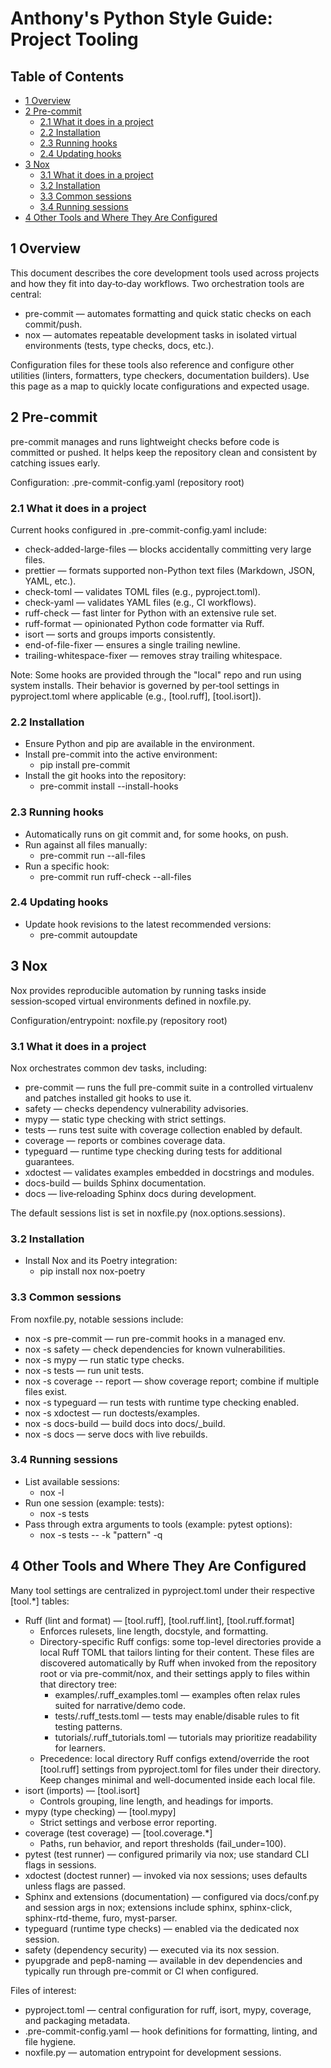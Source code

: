 # Anthony's Python Style Guide: Project Tooling

## Table of Contents

- [1 Overview](#1-overview)
- [2 Pre-commit](#2-pre-commit)
  - [2.1 What it does in a project](#21-what-it-does-in-a-project)
  - [2.2 Installation](#22-installation)
  - [2.3 Running hooks](#23-running-hooks)
  - [2.4 Updating hooks](#24-updating-hooks)
- [3 Nox](#3-nox)
  - [3.1 What it does in a project](#31-what-it-does-in-a-project)
  - [3.2 Installation](#32-installation)
  - [3.3 Common sessions](#33-common-sessions)
  - [3.4 Running sessions](#34-running-sessions)
- [4 Other Tools and Where They Are Configured](#4-other-tools-and-where-they-are-configured)


## 1 Overview

This document describes the core development tools used across projects and how they fit into day‑to‑day workflows.
Two orchestration tools are central:

- pre-commit — automates formatting and quick static checks on each commit/push.
- nox — automates repeatable development tasks in isolated virtual environments (tests, type checks, docs, etc.).

Configuration files for these tools also reference and configure other utilities (linters, formatters, type checkers,
documentation builders). Use this page as a map to quickly locate configurations and expected usage.


## 2 Pre-commit

pre-commit manages and runs lightweight checks before code is committed or pushed. It helps keep the repository clean
and consistent by catching issues early.

Configuration: .pre-commit-config.yaml (repository root)

### 2.1 What it does in a project

Current hooks configured in .pre-commit-config.yaml include:

- check-added-large-files — blocks accidentally committing very large files.
- prettier — formats supported non-Python text files (Markdown, JSON, YAML, etc.).
- check-toml — validates TOML files (e.g., pyproject.toml).
- check-yaml — validates YAML files (e.g., CI workflows).
- ruff-check — fast linter for Python with an extensive rule set.
- ruff-format — opinionated Python code formatter via Ruff.
- isort — sorts and groups imports consistently.
- end-of-file-fixer — ensures a single trailing newline.
- trailing-whitespace-fixer — removes stray trailing whitespace.

Note: Some hooks are provided through the "local" repo and run using system installs. Their behavior is governed by
per‑tool settings in pyproject.toml where applicable (e.g., [tool.ruff], [tool.isort]).

### 2.2 Installation

- Ensure Python and pip are available in the environment.
- Install pre-commit into the active environment:
  - pip install pre-commit
- Install the git hooks into the repository:
  - pre-commit install --install-hooks

### 2.3 Running hooks

- Automatically runs on git commit and, for some hooks, on push.
- Run against all files manually:
  - pre-commit run --all-files
- Run a specific hook:
  - pre-commit run ruff-check --all-files

### 2.4 Updating hooks

- Update hook revisions to the latest recommended versions:
  - pre-commit autoupdate


## 3 Nox

Nox provides reproducible automation by running tasks inside session‑scoped virtual environments defined in noxfile.py.

Configuration/entrypoint: noxfile.py (repository root)

### 3.1 What it does in a project

Nox orchestrates common dev tasks, including:

- pre-commit — runs the full pre-commit suite in a controlled virtualenv and patches installed git hooks to use it.
- safety — checks dependency vulnerability advisories.
- mypy — static type checking with strict settings.
- tests — runs test suite with coverage collection enabled by default.
- coverage — reports or combines coverage data.
- typeguard — runtime type checking during tests for additional guarantees.
- xdoctest — validates examples embedded in docstrings and modules.
- docs-build — builds Sphinx documentation.
- docs — live‑reloading Sphinx docs during development.

The default sessions list is set in noxfile.py (nox.options.sessions).

### 3.2 Installation

- Install Nox and its Poetry integration:
  - pip install nox nox-poetry

### 3.3 Common sessions

From noxfile.py, notable sessions include:

- nox -s pre-commit — run pre-commit hooks in a managed env.
- nox -s safety — check dependencies for known vulnerabilities.
- nox -s mypy — run static type checks.
- nox -s tests — run unit tests.
- nox -s coverage -- report — show coverage report; combine if multiple files exist.
- nox -s typeguard — run tests with runtime type checking enabled.
- nox -s xdoctest — run doctests/examples.
- nox -s docs-build — build docs into docs/_build.
- nox -s docs — serve docs with live rebuilds.

### 3.4 Running sessions

- List available sessions:
  - nox -l
- Run one session (example: tests):
  - nox -s tests
- Pass through extra arguments to tools (example: pytest options):
  - nox -s tests -- -k "pattern" -q


## 4 Other Tools and Where They Are Configured

Many tool settings are centralized in pyproject.toml under their respective [tool.*] tables:

- Ruff (lint and format) — [tool.ruff], [tool.ruff.lint], [tool.ruff.format]
  - Enforces rulesets, line length, docstyle, and formatting.
  - Directory-specific Ruff configs: some top-level directories provide a local Ruff TOML that tailors linting for their content. These files are discovered automatically by Ruff when invoked from the repository root or via pre-commit/nox, and their settings apply to files within that directory tree:
    - examples/.ruff_examples.toml — examples often relax rules suited for narrative/demo code.
    - tests/.ruff_tests.toml — tests may enable/disable rules to fit testing patterns.
    - tutorials/.ruff_tutorials.toml — tutorials may prioritize readability for learners.
  - Precedence: local directory Ruff configs extend/override the root [tool.ruff] settings from pyproject.toml for files under their directory. Keep changes minimal and well-documented inside each local file.
- isort (imports) — [tool.isort]
  - Controls grouping, line length, and headings for imports.
- mypy (type checking) — [tool.mypy]
  - Strict settings and verbose error reporting.
- coverage (test coverage) — [tool.coverage.*]
  - Paths, run behavior, and report thresholds (fail_under=100).
- pytest (test runner) — configured primarily via nox; use standard CLI flags in sessions.
- xdoctest (doctest runner) — invoked via nox sessions; uses defaults unless flags are passed.
- Sphinx and extensions (documentation) — configured via docs/conf.py and session args in nox; extensions include sphinx, sphinx-click, sphinx-rtd-theme, furo, myst-parser.
- typeguard (runtime type checks) — enabled via the dedicated nox session.
- safety (dependency security) — executed via its nox session.
- pyupgrade and pep8-naming — available in dev dependencies and typically run through pre-commit or CI when configured.

Files of interest:

- pyproject.toml — central configuration for ruff, isort, mypy, coverage, and packaging metadata.
- .pre-commit-config.yaml — hook definitions for formatting, linting, and file hygiene.
- noxfile.py — automation entrypoint for development sessions.

